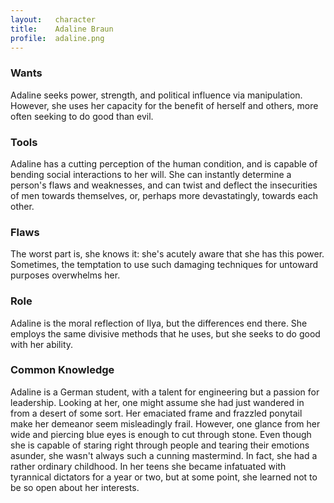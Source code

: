 ```yaml
---
layout:   character
title:    Adaline Braun
profile:  adaline.png
---
```



### Wants ###
Adaline seeks power, strength, and political influence via manipulation.
However, she uses her capacity for the benefit of herself and others,
more often seeking to do good than evil.


### Tools ###
Adaline has a cutting perception of the human condition,
and is capable of bending social interactions to her will.
She can instantly determine a person's flaws and weaknesses,
and can twist and deflect the insecurities of men towards themselves,
or, perhaps more devastatingly, towards each other.


### Flaws ###
The worst part is, she knows it: she's acutely aware that she has this power.
Sometimes, the temptation to use such damaging techniques for untoward purposes overwhelms her.


### Role ###
Adaline is the moral reflection of Ilya, but the differences end there.
She employs the same divisive methods that he uses,
but she seeks to do good with her ability.


### Common Knowledge ###
Adaline is a German student, with a talent for engineering but a passion for leadership.
Looking at her, one might assume she had just wandered in from a desert of some sort.
Her emaciated frame and frazzled ponytail make her demeanor seem misleadingly frail.
However, one glance from her wide and piercing blue eyes is enough to cut through stone.
Even though she is capable of staring right through people and tearing their emotions asunder,
she wasn't always such a cunning mastermind.
In fact, she had a rather ordinary childhood.
In her teens she became infatuated with tyrannical dictators for a year or two,
but at some point, she learned not to be so open about her interests.


















